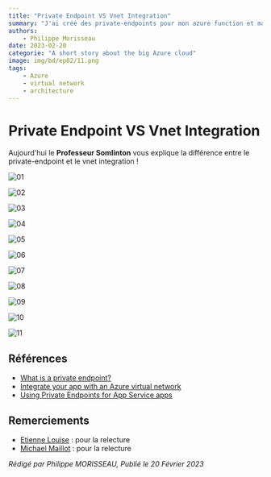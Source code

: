 ```yaml
---
title: "Private Endpoint VS Vnet Integration"
summary: "J'ai créé des private-endpoints pour mon azure function et ma base de données SQL, tout comme vous Me l’avez expliqué. Mais ça ne marche pas. C'est quoi le problème maintenant ?"
authors:
    - Philippe Morisseau
date: 2023-02-20
categorie: "A short story about the big Azure cloud"
image: img/bd/ep02/11.png
tags:
    - Azure
    - virtual network
    - architecture
---
```


# Private Endpoint VS Vnet Integration

Aujourd'hui le **Professeur Somlinton** vous explique la différence entre le private-endpoint et le vnet integration ! 

![01](../../img/bd/ep02/01.png)

![02](../../img/bd/ep02/02.png)

![03](../../img/bd/ep02/03.png)

![04](../../img/bd/ep02/04.png)

![05](../../img/bd/ep02/05.png)

![06](../../img/bd/ep02/06.png)

![07](../../img/bd/ep02/07.png)

![08](../../img/bd/ep02/08.png)

![09](../../img/bd/ep02/09.png)

![10](../../img/bd/ep02/10.png)

![11](../../img/bd/ep02/11.png)

## Références

- [What is a private endpoint?](https://learn.microsoft.com/en-us/azure/private-link/private-endpoint-overview?WT.mc_id=AZ-MVP-5004832)
- [Integrate your app with an Azure virtual network](https://learn.microsoft.com/en-us/azure/app-service/overview-vnet-integration?WT.mc_id=AZ-MVP-5004832)
- [Using Private Endpoints for App Service apps](https://learn.microsoft.com/en-us/azure/app-service/networking/private-endpoint?WT.mc_id=AZ-MVP-5004832)

## Remerciements

- [Etienne Louise](https://www.linkedin.com/in/etienne-louise-78154063/) : pour la relecture
- [Michael Maillot](https://twitter.com/michael_maillot) : pour la relecture

_Rédigé par Philippe MORISSEAU, Publié le 20 Février 2023_